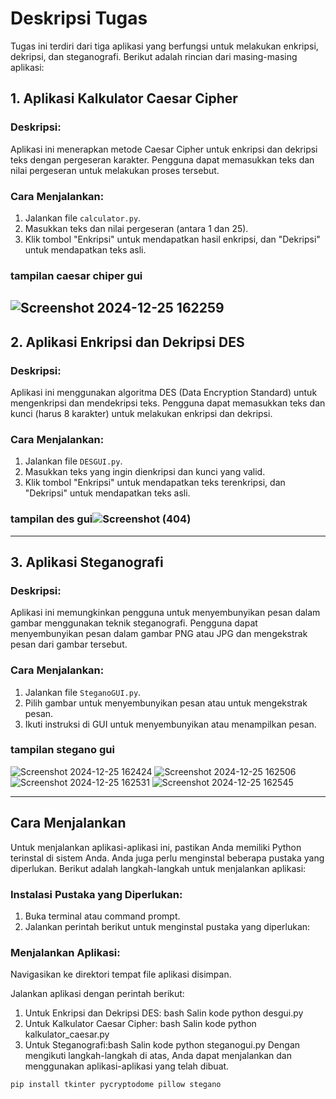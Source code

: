 # Deskripsi Tugas

Tugas ini terdiri dari tiga aplikasi yang berfungsi untuk melakukan enkripsi, dekripsi, dan steganografi. Berikut adalah rincian dari masing-masing aplikasi:

## 1. Aplikasi Kalkulator Caesar Cipher

### Deskripsi:
Aplikasi ini menerapkan metode Caesar Cipher untuk enkripsi dan dekripsi teks dengan pergeseran karakter. Pengguna dapat memasukkan teks dan nilai pergeseran untuk melakukan proses tersebut.

### Cara Menjalankan:
1. Jalankan file `calculator.py`.
2. Masukkan teks dan nilai pergeseran (antara 1 dan 25).
3. Klik tombol "Enkripsi" untuk mendapatkan hasil enkripsi, dan "Dekripsi" untuk mendapatkan teks asli.

### tampilan caesar chiper gui 
![Screenshot 2024-12-25 162259](https://github.com/user-attachments/assets/38adfc39-3b0f-4e6d-91ea-30fc7331632e)
---

## 2. Aplikasi Enkripsi dan Dekripsi DES
### Deskripsi:
Aplikasi ini menggunakan algoritma DES (Data Encryption Standard) untuk mengenkripsi dan mendekripsi teks. Pengguna dapat memasukkan teks dan kunci (harus 8 karakter) untuk melakukan enkripsi dan dekripsi.

### Cara Menjalankan:
1. Jalankan file `DESGUI.py`.
2. Masukkan teks yang ingin dienkripsi dan kunci yang valid.
3. Klik tombol "Enkripsi" untuk mendapatkan teks terenkripsi, dan "Dekripsi" untuk mendapatkan teks asli.

### tampilan des gui![Screenshot (404)](https://github.com/user-attachments/assets/f329db1a-6cae-4f73-bfad-823f068255b2)

---

## 3. Aplikasi Steganografi

### Deskripsi:
Aplikasi ini memungkinkan pengguna untuk menyembunyikan pesan dalam gambar menggunakan teknik steganografi. Pengguna dapat menyembunyikan pesan dalam gambar PNG atau JPG dan mengekstrak pesan dari gambar tersebut.

### Cara Menjalankan:
1. Jalankan file `SteganoGUI.py`.
2. Pilih gambar untuk menyembunyikan pesan atau untuk mengekstrak pesan.
3. Ikuti instruksi di GUI untuk menyembunyikan atau menampilkan pesan.

### tampilan stegano gui
![Screenshot 2024-12-25 162424](https://github.com/user-attachments/assets/354aa31d-c5ec-4dd1-8742-78fc7838c752)
![Screenshot 2024-12-25 162506](https://github.com/user-attachments/assets/011c756a-8b5d-4b5e-8aa0-a6e5e30ca66d)
![Screenshot 2024-12-25 162531](https://github.com/user-attachments/assets/7378c67a-90bf-46b5-8f3c-f46518ff25a6)
![Screenshot 2024-12-25 162545](https://github.com/user-attachments/assets/234fe4c0-7573-4d6a-aa0c-bca3d097b1f9)


---

## Cara Menjalankan

Untuk menjalankan aplikasi-aplikasi ini, pastikan Anda memiliki Python terinstal di sistem Anda. Anda juga perlu menginstal beberapa pustaka yang diperlukan. Berikut adalah langkah-langkah untuk menjalankan aplikasi:

### Instalasi Pustaka yang Diperlukan:
1. Buka terminal atau command prompt.
2. Jalankan perintah berikut untuk menginstal pustaka yang diperlukan:

### Menjalankan Aplikasi:
Navigasikan ke direktori tempat file aplikasi disimpan.

Jalankan aplikasi dengan perintah berikut:

1. Untuk Enkripsi dan Dekripsi DES: bash Salin kode python desgui.py
2. Untuk Kalkulator Caesar Cipher: bash Salin kode python kalkulator_caesar.py
3. Untuk Steganografi:bash Salin kode python steganogui.py
Dengan mengikuti langkah-langkah di atas, Anda dapat menjalankan dan menggunakan aplikasi-aplikasi yang telah dibuat.

```bash
pip install tkinter pycryptodome pillow stegano
